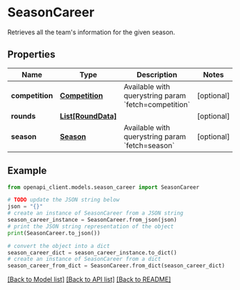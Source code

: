 # SeasonCareer

Retrieves all the team's information for the given season.

## Properties

Name | Type | Description | Notes
------------ | ------------- | ------------- | -------------
**competition** | [**Competition**](Competition.md) | Available with querystring param &#x60;fetch&#x3D;competition&#x60; | [optional] 
**rounds** | [**List[RoundData]**](RoundData.md) |  | [optional] 
**season** | [**Season**](Season.md) | Available with querystring param &#x60;fetch&#x3D;season&#x60; | [optional] 

## Example

```python
from openapi_client.models.season_career import SeasonCareer

# TODO update the JSON string below
json = "{}"
# create an instance of SeasonCareer from a JSON string
season_career_instance = SeasonCareer.from_json(json)
# print the JSON string representation of the object
print(SeasonCareer.to_json())

# convert the object into a dict
season_career_dict = season_career_instance.to_dict()
# create an instance of SeasonCareer from a dict
season_career_from_dict = SeasonCareer.from_dict(season_career_dict)
```
[[Back to Model list]](../README.md#documentation-for-models) [[Back to API list]](../README.md#documentation-for-api-endpoints) [[Back to README]](../README.md)


